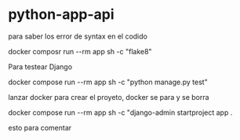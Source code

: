 # python-app-api

para saber los error de syntax en el codido

 docker composr run --rm app sh -c "flake8"
 

 Para testear Django

 docker compose run --rm app sh -c "python manage.py test"

lanzar docker para crear el proyeto, docker se para y se borra

docker compose run --rm app sh -c "django-admin startproject app .

esto para comentar